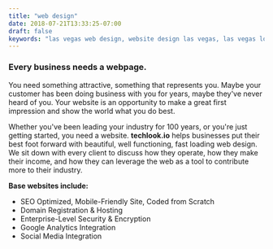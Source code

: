 ```yaml
---
title: "web design"
date: 2018-07-21T13:33:25-07:00
draft: false
keywords: "las vegas web design, website design las vegas, las vegas local websites, vegas website design"
---
```


<h3>Every business needs a webpage.</h3>
<p>You need something attractive, something that represents you. Maybe your
customer has been doing business with you for years, maybe they've never heard
of you. Your website is an opportunity to make a great first impression and show
the world what you do best.

Whether you've been leading your industry for 100 years, or you're
just getting started, you need a website. <b>techlook.io</b> helps businesses put their
best foot forward with beautiful, well functioning, fast loading web design. We
sit down with every client to discuss how they operate, how they make their
income, and how they can leverage the web as a tool to contribute more to their industry.</p>

<b>Base websites include:</b>
<ul>
<li>SEO Optimized, Mobile-Friendly Site, Coded from Scratch</li>
<li>Domain Registration & Hosting</li>
<li>Enterprise-Level Security & Encryption</li>
<li>Google Analytics Integration</li>
<li>Social Media Integration</li>
</ul>
